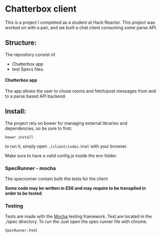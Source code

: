 Chatterbox client
==============

This is a project I completed as a student at Hack Reactor. This project was worked on with a pair, and we built a chat client consuming some parse API.

## Structure:

The repository consist of

- Chatterbox app
- test Specs files.

#### Chatterbox app

The app allows the user to chose rooms and fetch/post messages from and to a parse based API backend.

## Install:

The project rely on bower for managing external libraries and dependencies, so be sure to first:

`bower install`

to run it, simply open `./client/index.html` with your browser.


Make sure to have a valid config.js inside the env folder.

### SpecRunner - mocha

The specrunner contain both the tests for the client

**Some code may be written in ES6 and may require to be transpiled in order to be tested**.

### Testing

Tests are made with the [Mocha](https://github.com/mochajs/mocha) testing framework.
Test are located in the ./spec directory. To run the Just open the spec runner file with chrome.

```
SpecRunner.html
```

